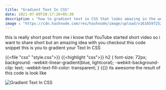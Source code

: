 ```yaml
---
title: "Gradient Text In CSS"
date: 2021-07-09T20:17:26+05:30
description : "how to gradient text in CSS that looks amazing in the website"
image : "https://cdn.hashnode.com/res/hashnode/image/upload/v1616597252300/0ZBVrdDmV.png?w=1600&h=840&fit=crop&crop=entropy&auto=compress"
---
```


this is really short post from me i know that YouTube started short video so i want to share short but an amazing idea with you checkout this code snippet this is you to gradient your Text In CSS


{{<file "css" "style.css">}}
{{<highlight "css">}}
h2 {
  font-size: 72px;
  background: -webkit-linear-gradient(blue, lightcoral);
  -webkit-background-clip: text;
  -webkit-text-fill-color: transparent;
}
{{</highlight>}}
its awesome the result of this code is look like 

![Gradient Text In CSS](https://cdn.hashnode.com/res/hashnode/image/upload/v1616597138848/HumUxTx1H.png)
